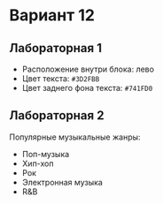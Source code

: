 # Вариант 12 

## Лабораторная 1 
- Расположение внутри блока: лево 
- Цвет текста: `#3D2FBB` 
- Цвет заднего фона текста: `#741FD0` 

## Лабораторная 2 
Популярные музыкальные жанры:
- Поп-музыка
- Хип-хоп
- Рок
- Электронная музыка
- R&B